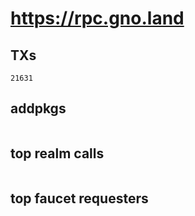 # https://rpc.gno.land

## TXs
```
21631
```

## addpkgs
```
```

## top realm calls
```
```

## top faucet requesters
```
```

